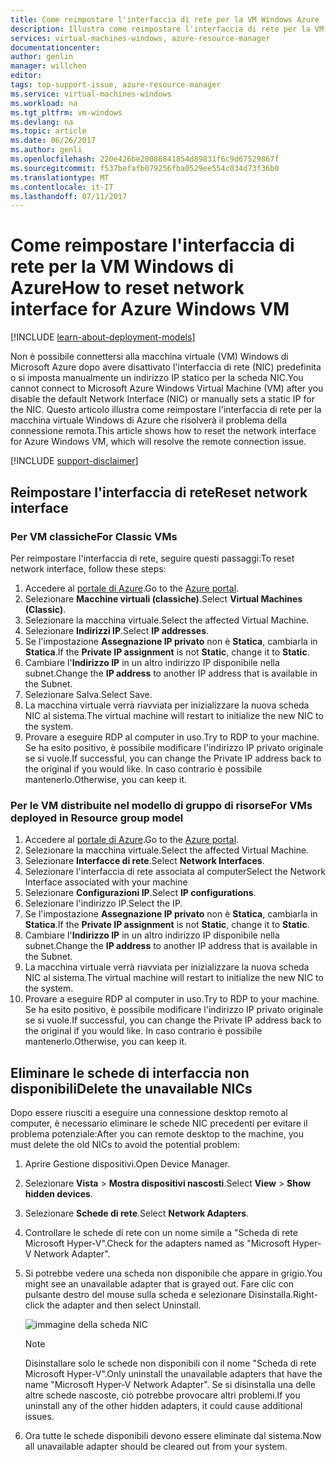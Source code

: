 ```yaml
---
title: Come reimpostare l'interfaccia di rete per la VM Windows Azure | Microsoft Docs
description: Illustra come reimpostare l'interfaccia di rete per la VM Windows Azure
services: virtual-machines-windows, azure-resource-manager
documentationcenter: 
author: genlin
manager: willchen
editor: 
tags: top-support-issue, azure-resource-manager
ms.service: virtual-machines-windows
ms.workload: na
ms.tgt_pltfrm: vm-windows
ms.devlang: na
ms.topic: article
ms.date: 06/26/2017
ms.author: genli
ms.openlocfilehash: 220e426be20086841854d89831f6c9d67529867f
ms.sourcegitcommit: f537befafb079256fba0529ee554c034d73f36b0
ms.translationtype: MT
ms.contentlocale: it-IT
ms.lasthandoff: 07/11/2017
---
```

# <a name="how-to-reset-network-interface-for-azure-windows-vm"></a><span data-ttu-id="d5952-103">Come reimpostare l'interfaccia di rete per la VM Windows di Azure</span><span class="sxs-lookup"><span data-stu-id="d5952-103">How to reset network interface for Azure Windows VM</span></span> 

[!INCLUDE [learn-about-deployment-models](../../../includes/learn-about-deployment-models-both-include.md)]

<span data-ttu-id="d5952-104">Non è possibile connettersi alla macchina virtuale (VM) Windows di Microsoft Azure dopo avere disattivato l'interfaccia di rete (NIC) predefinita o si imposta manualmente un indirizzo IP statico per la scheda NIC.</span><span class="sxs-lookup"><span data-stu-id="d5952-104">You cannot connect to Microsoft Azure Windows Virtual Machine (VM) after you disable the default Network Interface (NIC) or manually sets a static IP for the NIC.</span></span> <span data-ttu-id="d5952-105">Questo articolo illustra come reimpostare l'interfaccia di rete per la macchina virtuale Windows di Azure che risolverà il problema della connessione remota.</span><span class="sxs-lookup"><span data-stu-id="d5952-105">This article shows how to reset the network interface for Azure Windows VM, which will resolve the remote connection issue.</span></span>

[!INCLUDE [support-disclaimer](../../../includes/support-disclaimer.md)]
## <a name="reset-network-interface"></a><span data-ttu-id="d5952-106">Reimpostare l'interfaccia di rete</span><span class="sxs-lookup"><span data-stu-id="d5952-106">Reset network interface</span></span>

### <a name="for-classic-vms"></a><span data-ttu-id="d5952-107">Per VM classiche</span><span class="sxs-lookup"><span data-stu-id="d5952-107">For Classic VMs</span></span>

<span data-ttu-id="d5952-108">Per reimpostare l'interfaccia di rete, seguire questi passaggi:</span><span class="sxs-lookup"><span data-stu-id="d5952-108">To reset network interface, follow these steps:</span></span>

1.  <span data-ttu-id="d5952-109">Accedere al [portale di Azure]( https://ms.portal.azure.com).</span><span class="sxs-lookup"><span data-stu-id="d5952-109">Go to the [Azure portal]( https://ms.portal.azure.com).</span></span>
2.  <span data-ttu-id="d5952-110">Selezionare **Macchine virtuali (classiche)**.</span><span class="sxs-lookup"><span data-stu-id="d5952-110">Select **Virtual Machines (Classic)**.</span></span>
3.  <span data-ttu-id="d5952-111">Selezionare la macchina virtuale.</span><span class="sxs-lookup"><span data-stu-id="d5952-111">Select the affected Virtual Machine.</span></span>
4.  <span data-ttu-id="d5952-112">Selezionare **Indirizzi IP**.</span><span class="sxs-lookup"><span data-stu-id="d5952-112">Select **IP addresses**.</span></span>
5.  <span data-ttu-id="d5952-113">Se l'impostazione **Assegnazione IP privato** non è **Statica**, cambiarla in **Statica**.</span><span class="sxs-lookup"><span data-stu-id="d5952-113">If the **Private IP assignment**  is not  **Static**, change it to **Static**.</span></span>
6.  <span data-ttu-id="d5952-114">Cambiare l'**Indirizzo IP** in un altro indirizzo IP disponibile nella subnet.</span><span class="sxs-lookup"><span data-stu-id="d5952-114">Change the **IP address** to another IP address that is available in the Subnet.</span></span>
7.  <span data-ttu-id="d5952-115">Selezionare Salva.</span><span class="sxs-lookup"><span data-stu-id="d5952-115">Select Save.</span></span>
8.  <span data-ttu-id="d5952-116">La macchina virtuale verrà riavviata per inizializzare la nuova scheda NIC al sistema.</span><span class="sxs-lookup"><span data-stu-id="d5952-116">The virtual machine will restart to initialize the new NIC to the system.</span></span>
9.  <span data-ttu-id="d5952-117">Provare a eseguire RDP al computer in uso.</span><span class="sxs-lookup"><span data-stu-id="d5952-117">Try to RDP to your machine.</span></span> <span data-ttu-id="d5952-118">Se ha esito positivo, è possibile modificare l'indirizzo IP privato originale se si vuole.</span><span class="sxs-lookup"><span data-stu-id="d5952-118">If successful, you can change the Private IP address back to the original if you would like.</span></span> <span data-ttu-id="d5952-119">In caso contrario è possibile mantenerlo.</span><span class="sxs-lookup"><span data-stu-id="d5952-119">Otherwise, you can keep it.</span></span> 

### <a name="for-vms-deployed-in-resource-group-model"></a><span data-ttu-id="d5952-120">Per le VM distribuite nel modello di gruppo di risorse</span><span class="sxs-lookup"><span data-stu-id="d5952-120">For VMs deployed in Resource group model</span></span>

1.  <span data-ttu-id="d5952-121">Accedere al [portale di Azure]( https://ms.portal.azure.com).</span><span class="sxs-lookup"><span data-stu-id="d5952-121">Go to the [Azure portal]( https://ms.portal.azure.com).</span></span>
2.  <span data-ttu-id="d5952-122">Selezionare la macchina virtuale.</span><span class="sxs-lookup"><span data-stu-id="d5952-122">Select the affected Virtual Machine.</span></span>
3.  <span data-ttu-id="d5952-123">Selezionare **Interfacce di rete**.</span><span class="sxs-lookup"><span data-stu-id="d5952-123">Select **Network Interfaces**.</span></span>
4.  <span data-ttu-id="d5952-124">Selezionare l'interfaccia di rete associata al computer</span><span class="sxs-lookup"><span data-stu-id="d5952-124">Select the Network Interface associated with your machine</span></span>
5.  <span data-ttu-id="d5952-125">Selezionare **Configurazioni IP**.</span><span class="sxs-lookup"><span data-stu-id="d5952-125">Select **IP configurations**.</span></span>
6.  <span data-ttu-id="d5952-126">Selezionare l'indirizzo IP.</span><span class="sxs-lookup"><span data-stu-id="d5952-126">Select the IP.</span></span> 
7.  <span data-ttu-id="d5952-127">Se l'impostazione **Assegnazione IP privato** non è **Statica**, cambiarla in **Statica**.</span><span class="sxs-lookup"><span data-stu-id="d5952-127">If the **Private IP assignment**  is not  **Static**, change it to **Static**.</span></span>
8.  <span data-ttu-id="d5952-128">Cambiare l'**Indirizzo IP** in un altro indirizzo IP disponibile nella subnet.</span><span class="sxs-lookup"><span data-stu-id="d5952-128">Change the **IP address** to another IP address that is available in the Subnet.</span></span>
9. <span data-ttu-id="d5952-129">La macchina virtuale verrà riavviata per inizializzare la nuova scheda NIC al sistema.</span><span class="sxs-lookup"><span data-stu-id="d5952-129">The virtual machine will restart to initialize the new NIC to the system.</span></span>
10. <span data-ttu-id="d5952-130">Provare a eseguire RDP al computer in uso.</span><span class="sxs-lookup"><span data-stu-id="d5952-130">Try to RDP to your machine.</span></span> <span data-ttu-id="d5952-131">Se ha esito positivo, è possibile modificare l'indirizzo IP privato originale se si vuole.</span><span class="sxs-lookup"><span data-stu-id="d5952-131">If successful, you can change the Private IP address back to the original if you would like.</span></span> <span data-ttu-id="d5952-132">In caso contrario è possibile mantenerlo.</span><span class="sxs-lookup"><span data-stu-id="d5952-132">Otherwise, you can keep it.</span></span> 

## <a name="delete-the-unavailable-nics"></a><span data-ttu-id="d5952-133">Eliminare le schede di interfaccia non disponibili</span><span class="sxs-lookup"><span data-stu-id="d5952-133">Delete the unavailable NICs</span></span>
<span data-ttu-id="d5952-134">Dopo essere riusciti a eseguire una connessione desktop remoto al computer, è necessario eliminare le schede NIC precedenti per evitare il problema potenziale:</span><span class="sxs-lookup"><span data-stu-id="d5952-134">After you can remote desktop to the machine, you must delete the old NICs to avoid the potential problem:</span></span>

1.  <span data-ttu-id="d5952-135">Aprire Gestione dispositivi.</span><span class="sxs-lookup"><span data-stu-id="d5952-135">Open Device Manager.</span></span>
2.  <span data-ttu-id="d5952-136">Selezionare **Vista** > **Mostra dispositivi nascosti**.</span><span class="sxs-lookup"><span data-stu-id="d5952-136">Select **View** > **Show hidden devices**.</span></span>
3.  <span data-ttu-id="d5952-137">Selezionare **Schede di rete**.</span><span class="sxs-lookup"><span data-stu-id="d5952-137">Select **Network Adapters**.</span></span> 
4.  <span data-ttu-id="d5952-138">Controllare le schede di rete con un nome simile a "Scheda di rete Microsoft Hyper-V".</span><span class="sxs-lookup"><span data-stu-id="d5952-138">Check for the adapters named as "Microsoft Hyper-V Network Adapter".</span></span>
5.  <span data-ttu-id="d5952-139">Si potrebbe vedere una scheda non disponibile che appare in grigio.</span><span class="sxs-lookup"><span data-stu-id="d5952-139">You might see an unavailable adapter that is grayed out.</span></span> <span data-ttu-id="d5952-140">Fare clic con pulsante destro del mouse sulla scheda e selezionare Disinstalla.</span><span class="sxs-lookup"><span data-stu-id="d5952-140">Right-click the adapter and then select Uninstall.</span></span>

    ![immagine della scheda NIC](media/reset-network-interface/nicpage.png)

    > [!NOTE]
    > <span data-ttu-id="d5952-142">Disinstallare solo le schede non disponibili con il nome "Scheda di rete Microsoft Hyper-V".</span><span class="sxs-lookup"><span data-stu-id="d5952-142">Only uninstall the unavailable adapters that have the name "Microsoft Hyper-V Network Adapter".</span></span> <span data-ttu-id="d5952-143">Se si disinstalla una delle altre schede nascoste, ciò potrebbe provocare altri problemi.</span><span class="sxs-lookup"><span data-stu-id="d5952-143">If you uninstall any of the other hidden adapters, it could cause additional issues.</span></span>
    >
    >

6.  <span data-ttu-id="d5952-144">Ora tutte le schede disponibili devono essere eliminate dal sistema.</span><span class="sxs-lookup"><span data-stu-id="d5952-144">Now all unavailable adapter should be cleared out from your system.</span></span>